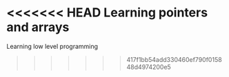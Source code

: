 <<<<<<< HEAD
Learning pointers and arrays
=======
Learning low level programming
>>>>>>> 417f1bb54add330460ef790f015848d4974200e5
